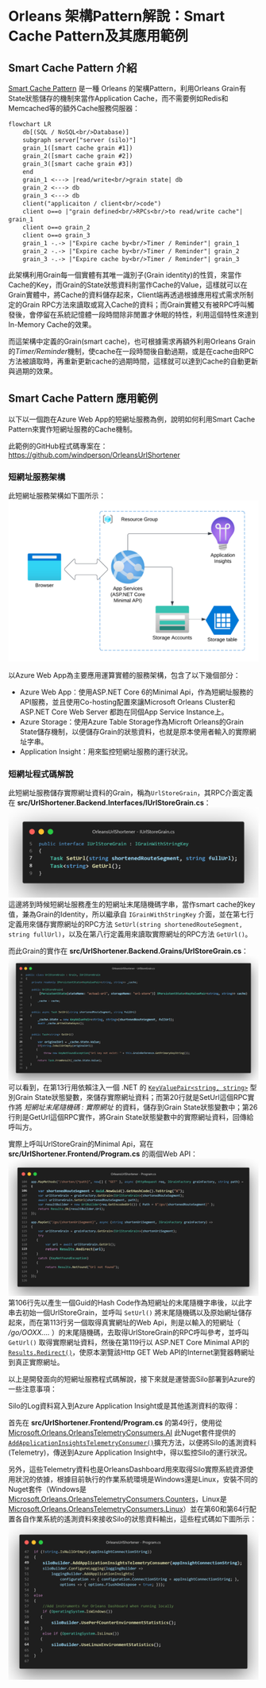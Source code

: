 # Orleans 架構Pattern解說：Smart Cache Pattern及其應用範例

## Smart Cache Pattern 介紹

[Smart Cache Pattern](https://github.com/OrleansContrib/DesignPatterns/blob/master/Smart%20Cache.md) 是一種 Orleans 的架構Pattern，利用Orleans Grain有State狀態儲存的機制來當作Application Cache，而不需要例如Redis和Memcached等的額外Cache服務伺服器：
```mermaid
flowchart LR
    db[(SQL / NoSQL<br/>Database)]
    subgraph server["server (silo)"]
    grain_1([smart cache grain #1])
    grain_2([smart cache grain #2])
    grain_3([smart cache grain #3])
    end
    grain_1 <---> |read/write<br/>grain state| db
    grain_2 <---> db
    grain_3 <---> db
    client("applicaiton / client<br/>code")
    client o==o |"grain defined<br/>RPCs<br/>to read/write cache"| grain_1
    client o==o grain_2
    client o==o grain_3
    grain_1 -.-> |"Expire cache by<br/>Timer / Reminder"| grain_1
    grain_2 -.-> |"Expire cache by<br/>Timer / Reminder"| grain_2
    grain_3 -.-> |"Expire cache by<br/>Timer / Reminder"| grain_3
```
此架構利用Grain每一個實體有其唯一識別子(Grain identity)的性質，來當作Cache的Key，而Grain的State狀態資料則當作Cache的Value，這樣就可以在Grain實體中，將Cache的資料儲存起來，Client端再透過根據應用程式需求所制定的Grain RPC方法來讀取或寫入Cache的資料；而Grain實體又有被RPC呼叫觸發後，會停留在系統記憶體一段時間除非閒置才休眠的特性，利用這個特性來達到In-Memory Cache的效果。

而這架構中定義的Grain(smart cache)，也可根據需求再額外利用Orleans Grain的*Timer/Reminder*機制，使cache在一段時間後自動過期，或是在cache由RPC方法被讀取時，再重新更新cache的過期時間，這樣就可以達到Cache的自動更新與過期的效果。

## Smart Cache Pattern 應用範例

以下以一個跑在Azure Web App的短網址服務為例，說明如何利用Smart Cache Pattern來實作短網址服務的Cache機制。

此範例的GitHub程式碼專案在：  
https://github.com/windperson/OrleansUrlShortener

### 短網址服務架構

此短網址服務架構如下圖所示：
![](./OrleansUrlShortener_azure.png)

以Azure Web App為主要應用運算實體的服務架構，包含了以下幾個部分：
* Azure Web App：使用ASP.NET Core 6的Minimal Api，作為短網址服務的API服務，並且使用Co-hosting配置來讓Microsoft Orleans Cluster和 ASP.NET Core Web Server 都跑在同個App Service Instance上。
* Azure Storage：使用Azure Table Storage作為Microft Orleans的Grain State儲存機制，以便儲存Grain的狀態資料，也就是原本使用者輸入的實際網址字串。
* Application Insight：用來監控短網址服務的運行狀況。

### 短網址程式碼解說

此短網址服務儲存實際網址資料的Grain，稱為`UrlStoreGrain`，其RPC介面定義在 **src/UrlShortener.Backend.Interfaces/IUrlStoreGrain.cs**：
![](./UrlStoreGrain_interface.png)
這邊將到時候短網址服務產生的短網址末尾隨機碼字串，當作smart cache的key值，兼為Grain的Identity，所以繼承自 `IGrainWithStringKey` 介面，並在第七行定義用來儲存實際網址的RPC方法 `SetUrl(string shortenedRouteSegment, string fullUrl)`，以及在第八行定義用來讀取實際網址的RPC方法 `GetUrl()`。

而此Grain的實作在 **src/UrlShortener.Backend.Grains/UrlStoreGrain.cs**：
![](./UrlStoreGrain.png)
可以看到，在第13行用依賴注入一個 .NET 的 [`KeyValuePair<string, string>`](https://learn.microsoft.com/en-us/dotnet/api/system.collections.generic.keyvaluepair) 型別Grain State狀態變數，來儲存實際網址資料；而第20行就是SetUrl這個RPC實作將 *短網址末尾隨機碼 : 實際網址* 的資料，儲存到Grain State狀態變數中；第26行則是GetUrl這個RPC實作，將Grain State狀態變數中的實際網址資料，回傳給呼叫方。

實際上呼叫UrlStoreGrain的Minimal Api，寫在 **src/UrlShortener.Frontend/Program.cs** 的兩個Web API：
![](./Usage_of_UrlStoreGrain.png)
第106行先以產生一個Guid的Hash Code作為短網址的末尾隨機字串後，以此字串去初始一個UrlStoreGrain，並呼叫 `SetUrl()` 將末尾隨機碼以及原始網址儲存起來，而在第113行另一個取得真實網址的Web Api，則是以輸入的短網址（ */go/OOXX....* ）的末尾隨機碼，去取得UrlStoreGrain的RPC呼叫參考，並呼叫 `GetUrl()` 取得實際網址資料，然後在第119行以 ASP.NET Core Minimal API的 [`Results.Redirect()`](https://learn.microsoft.com/en-us/dotnet/api/microsoft.aspnetcore.http.results.redirect)，使原本瀏覽該Http GET Web API的Internet瀏覽器轉網址到真正實際網址。

以上是開發面向的短網址服務程式碼解說，接下來就是運營面Silo部署到Azure的一些注意事項：

Silo的Log資料寫入到Azure Application Insight或是其他遙測資料的取得：

首先在 **src/UrlShortener.Frontend/Program.cs** 的第49行，使用從 [Microsoft.Orleans.OrleansTelemetryConsumers.AI](https://www.nuget.org/packages/Microsoft.Orleans.OrleansTelemetryConsumers.AI) 此Nuget套件提供的[`AddApplicationInsightsTelemetryConsumer()`](https://learn.microsoft.com/en-us/dotnet/api/orleans.hosting.aitelemetryconsumerconfigurationextensions.addapplicationinsightstelemetryconsumer)擴充方法，以便將Silo的遙測資料(Telemetry)，傳送到Azure Application Insight中，得以監控Silo的運行狀況。

另外，這些Telemetry資料也是OrleansDashboard用來取得Silo實際系統資源使用狀況的依據，根據目前執行的作業系統環境是Windows還是Linux，安裝不同的Nuget套件（Windows是 [Microsoft.Orleans.OrleansTelemetryConsumers.Counters](https://www.nuget.org/packages/Microsoft.Orleans.OrleansTelemetryConsumers.Counters)，Linux是 [Microsoft.Orleans.OrleansTelemetryConsumers.Linux](https://www.nuget.org/packages/Microsoft.Orleans.OrleansTelemetryConsumers.Linux)）並在第60和第64行配置各自作業系統的遙測資料來接收Silo的狀態資料輸出，這些程式碼如下圖所示：
![](./silo_telemetry_setup.png)